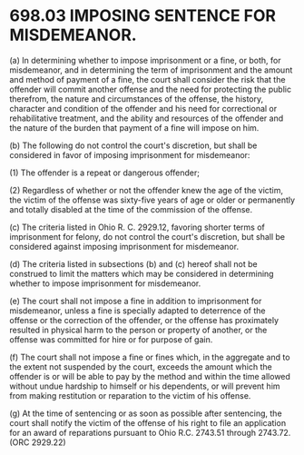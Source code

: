 698.03 IMPOSING SENTENCE FOR MISDEMEANOR.
=========================================

​(a) In determining whether to impose imprisonment or a fine, or both,
for misdemeanor, and in determining the term of imprisonment and the
amount and method of payment of a fine, the court shall consider the
risk that the offender will commit another offense and the need for
protecting the public therefrom, the nature and circumstances of the
offense, the history, character and condition of the offender and his
need for correctional or rehabilitative treatment, and the ability and
resources of the offender and the nature of the burden that payment of a
fine will impose on him.

​(b) The following do not control the court's discretion, but shall be
considered in favor of imposing imprisonment for misdemeanor:

​(1) The offender is a repeat or dangerous offender;

​(2) Regardless of whether or not the offender knew the age of the
victim, the victim of the offense was sixty-five years of age or older
or permanently and totally disabled at the time of the commission of the
offense.

​(c) The criteria listed in Ohio R. C. 2929.12, favoring shorter terms
of imprisonment for felony, do not control the court's discretion, but
shall be considered against imposing imprisonment for misdemeanor.

​(d) The criteria listed in subsections (b) and (c) hereof shall not be
construed to limit the matters which may be considered in determining
whether to impose imprisonment for misdemeanor.

​(e) The court shall not impose a fine in addition to imprisonment for
misdemeanor, unless a fine is specially adapted to deterrence of the
offense or the correction of the offender, or the offense has
proximately resulted in physical harm to the person or property of
another, or the offense was committed for hire or for purpose of gain.

​(f) The court shall not impose a fine or fines which, in the aggregate
and to the extent not suspended by the court, exceeds the amount which
the offender is or will be able to pay by the method and within the time
allowed without undue hardship to himself or his dependents, or will
prevent him from making restitution or reparation to the victim of his
offense.

​(g) At the time of sentencing or as soon as possible after sentencing,
the court shall notify the victim of the offense of his right to file an
application for an award of reparations pursuant to Ohio R.C. 2743.51
through 2743.72. (ORC 2929.22)
